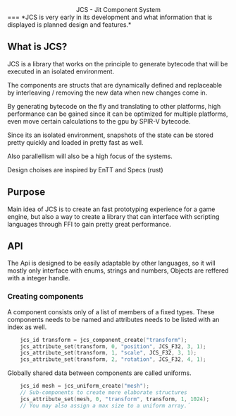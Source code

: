 <center>JCS - Jit Component System</center>
===
*JCS is very early in its development and what information that is displayed is planned design and features.*


## What is JCS?

JCS is a library that works on the principle to generate bytecode that will be executed in an isolated environment.

The components are structs that are dynamically defined and replaceable by interleaving / removing the new data when new changes come in.

By generating bytecode on the fly and translating to other platforms, high performance can be gained since it can be optimized for multiple platforms, even move certain calculations to the gpu by SPIR-V bytecode.

Since its an isolated environment, snapshots of the state can be stored pretty quickly and loaded in pretty fast as well.

Also parallellism will also be a high focus of the systems.

Design choises are inspired by EnTT and Specs (rust)

## Purpose

Main idea of JCS is to create an fast prototyping experience for a game engine, but also a way to create a library that can interface with scripting languages through FFI to gain pretty great performance.

## API

The Api is designed to be easily adaptable by other languages, so it will mostly only interface with enums, strings and numbers, Objects are reffered with a integer handle.

### Creating components

A component consists only of a list of members of a fixed types.
These components needs to be named and attributes needs to be listed with an index as well.

```cpp
    jcs_id transform = jcs_component_create("transform");
    jcs_attribute_set(transform, 0, "position", JCS_F32, 3, 1);
    jcs_attribute_set(transform, 1, "scale", JCS_F32, 3, 1);
    jcs_attribute_set(transform, 2, "rotation", JCS_F32, 4, 1);
```

Globally shared data between components are called uniforms.

```cpp
    jcs_id mesh = jcs_uniform_create("mesh");
    // Sub-components to create more elaborate structures
    jcs_attribute_set(mesh, 0, "transform", transform, 1, 1024);
    // You may also assign a max size to a uniform array.´
```


